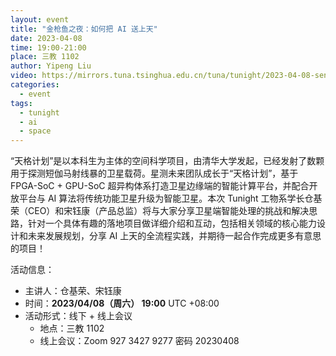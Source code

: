 ```yaml
---
layout: event
title: "金枪鱼之夜：如何把 AI 送上天"
date: 2023-04-08
time: 19:00-21:00
place: 三教 1102
author: Yipeng Liu
video: https://mirrors.tuna.tsinghua.edu.cn/tuna/tunight/2023-04-08-send-ai-into-space/video.mp4
categories:
  - event
tags:
  - tunight
  - ai
  - space
---
```


“天格计划”是以本科生为主体的空间科学项目，由清华大学发起，已经发射了数颗用于探测短伽马射线暴的卫星载荷。星测未来团队成长于“天格计划”，基于 FPGA-SoC + GPU-SoC 超异构体系打造卫星边缘端的智能计算平台，并配合开放平台与 AI 算法将传统功能卫星升级为智能卫星。本次 Tunight 工物系学长仓基荣（CEO）和宋钰康（产品总监）将与大家分享卫星端智能处理的挑战和解决思路，针对一个具体有趣的落地项目做详细介绍和互动，包括相关领域的核心能力设计和未来发展规划，分享 AI 上天的全流程实践，并期待一起合作完成更多有意思的项目！

活动信息：

* 主讲人：仓基荣、宋钰康
* 时间：**2023/04/08（周六） 19:00** UTC +08:00
* 活动形式：线下 + 线上会议
  * 地点：三教 1102
  * 线上会议：Zoom 927 3427 9277 密码 20230408
